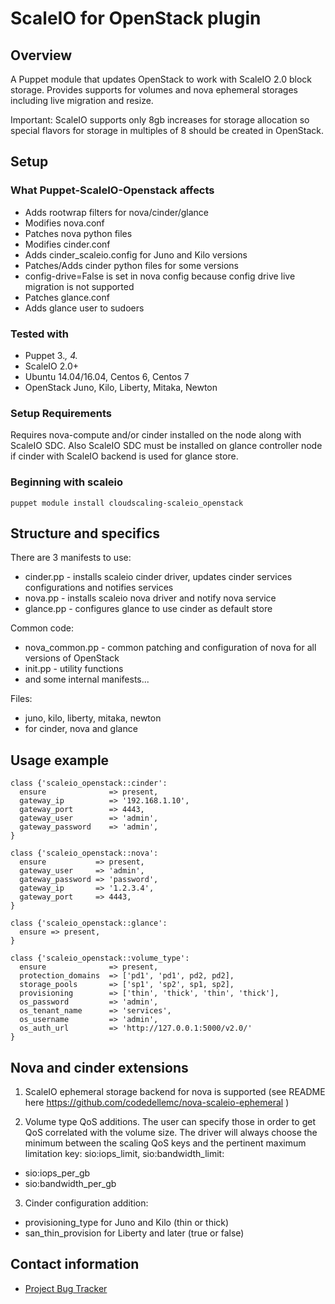 # ScaleIO for OpenStack plugin

## Overview

A Puppet module that updates OpenStack to work with ScaleIO 2.0 block storage.
Provides supports for volumes and nova ephemeral storages including live migration and resize.

Important: ScaleIO supports only 8gb increases for storage allocation so special flavors for storage in multiples of 8
should be created in OpenStack.

## Setup

### What Puppet-ScaleIO-Openstack affects

* Adds rootwrap filters for nova/cinder/glance
* Modifies nova.conf
* Patches nova python files
* Modifies cinder.conf
* Adds cinder_scaleio.config for Juno and Kilo versions
* Patches/Adds cinder python files for some versions
* config-drive=False is set in nova config because config drive live migration is not supported
* Patches glance.conf
* Adds glance user to sudoers

### Tested with

* Puppet 3.*, 4.*
* ScaleIO 2.0+
* Ubuntu 14.04/16.04, Centos 6, Centos 7
* OpenStack Juno, Kilo, Liberty, Mitaka, Newton

### Setup Requirements

Requires nova-compute and/or cinder installed on the node along with ScaleIO SDC.
Also ScaleIO SDC must be installed on glance controller node if cinder with ScaleIO backend is used for glance store.

### Beginning with scaleio
  ```
  puppet module install cloudscaling-scaleio_openstack
  ```

## Structure and specifics

There are 3 manifests to use:
  * cinder.pp - installs scaleio cinder driver, updates cinder services configurations and notifies services
  * nova.pp   - installs scaleio nova driver and notify nova service
  * glance.pp   - configures glance to use cinder as default store

Common code:
  * nova_common.pp - common patching and configuration of nova for all versions of OpenStack
  * init.pp - utility functions
  * and some internal manifests...

Files:
  * juno, kilo, liberty, mitaka, newton
  * for cinder, nova and glance

## Usage example
  ```
  class {'scaleio_openstack::cinder':
    ensure              => present,
    gateway_ip          => '192.168.1.10',
    gateway_port        => 4443,
    gateway_user        => 'admin',
    gateway_password    => 'admin',
  }

  class {'scaleio_openstack::nova':
    ensure           => present,
    gateway_user     => 'admin',
    gateway_password => 'password',
    gateway_ip       => '1.2.3.4',
    gateway_port     => 4443,
  }

  class {'scaleio_openstack::glance':
    ensure => present,
  }

  class {'scaleio_openstack::volume_type':
    ensure              => present,
    protection_domains  => ['pd1', 'pd1', pd2, pd2],
    storage_pools       => ['sp1', 'sp2', sp1, sp2],
    provisioning        => ['thin', 'thick', 'thin', 'thick'],
    os_password         => 'admin',
    os_tenant_name      => 'services',
    os_username         => 'admin',
    os_auth_url         => 'http://127.0.0.1:5000/v2.0/'
  }
  ```

## Nova and cinder extensions

1. ScaleIO ephemeral storage backend for nova is supported (see README here https://github.com/codedellemc/nova-scaleio-ephemeral )

2. Volume type QoS additions. The user can specify those in order to get QoS correlated with
the volume size. The driver will always choose the minimum between the scaling QoS
keys and the pertinent maximum limitation key: sio:iops_limit, sio:bandwidth_limit:
  * sio:iops_per_gb
  * sio:bandwidth_per_gb

3. Cinder configuration addition:
  * provisioning_type for Juno and Kilo (thin or thick)
  * san_thin_provision for Liberty and later (true or false)

## Contact information

- [Project Bug Tracker](https://github.com/codedellemc/puppet-scaleio-openstack/issues)

